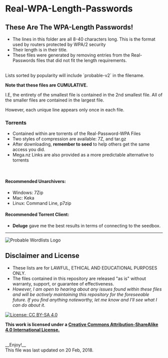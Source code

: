 # Real-WPA-Length-Passwords


##  These Are The WPA-Length Passwords!

  * The lines in this folder are all 8-40 characters long. This is the format used by routers protected by WPA/2 security
  * Their length is in their title.
  * These files were generated by removing entries from the Real-Passwords files that did not fit the length requirements.

<br>
Lists sorted by popularity will include `probable-v2` in the filename.

__Note that these files are CUMULATIVE.__ <br>

I.E, the entirety of the smallest file is contained in the 2nd smallest file. All of the smaller files are contained in the largest file.  <br>

However, each unique line appears only once in each file.


### Torrents
* Contained within are torrents of the Real-Password-WPA Files
* Two styles of compression are available: 7Z, and tar.gz
* After downloading, __remember to seed__ to help others get the same access you did.
* Mega.nz Links are also provided  as a more predictable alternative to torrents


<br>

#### Recommended Unarchivers:
* Windows: 7Zip
* Mac: Keka
* Linux: Command Line, p7zip

#### Recommended Torrent Client:
* __Deluge__ gave me the best results in terms of connecting to the seedbox.


***

![Probable Wordlists Logo](https://raw.githubusercontent.com/berzerk0/Probable-Wordlists/master/ProbableWordlistLogo.png)

## Disclaimer and License
 + These lists are for LAWFUL, ETHICAL AND EDUCATIONAL PURPOSES ONLY.
 + The files contained in this repository are released "as is" without warranty, support, or guarantee of effectiveness.
 + *However, I am open to hearing about any issues found within these files and will be actively maintaining this repository for the foreseeable future. If you find anything noteworthy, let me know and I'll see what I can do about it.*

 [![License: CC BY-SA 4.0](https://img.shields.io/badge/License-CC%20BY--SA%204.0-lightgrey.svg)](http://creativecommons.org/licenses/by-sa/4.0/)

 __This work is licensed under a [Creative Commons Attribution-ShareAlike 4.0 International License.](https://creativecommons.org/licenses/by-sa/4.0/)__


<br>
__Enjoy!__

<br>
This file was last updated on 20 Feb, 2018.
